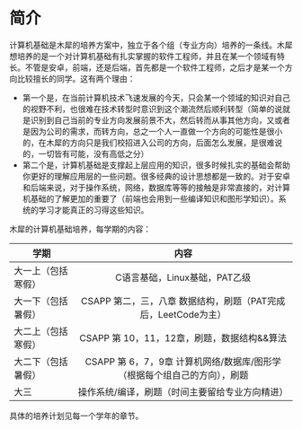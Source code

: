 # 简介

计算机基础是木犀的培养方案中，独立于各个组（专业方向）培养的一条线。木犀想培养的是一个对计算机基础有扎实掌握的软件工程师，并且在某一个领域有特长。不管是安卓，前端，还是后端，首先都是一个软件工程师，之后才是某一个方向比较擅长的同学。这有两个理由：

+ 第一个是，在当前计算机技术飞速发展的今天，只会某一个领域的知识对自己的视野不利，也很难在技术转型时意识到这个潮流然后顺利转型（简单的说就是识别到自己当前的专业方向发展前景不大，然后转而从事其他方向，又或者是因为公司的需求，而转方向，总之一个人一直做一个方向的可能性是很小的，在木犀的方向只是我们校招进入公司的方向，后面怎么发展，是很难说的，一切皆有可能，没有高低之分）
+ 第二个是，计算机基础是支撑起上层应用的知识，很多时候扎实的基础会帮助你更好的理解应用层的一些问题。很多经典的设计思想都是一致的。对于安卓和后端来说，对于操作系统，网络，数据库等等的接触是非常直接的，对计算机基础的了解更加的重要了（前端也会用到一些编译知识和图形学知识）。系统的学习才能真正的习得这些知识。

木犀的计算机基础培养，每学期的内容：

| 学期       | 内容       | 
| ------------- |:-------------:| 
|   大一上（包括寒假）  | C语言基础，Linux基础，PAT乙级 | 
|    大一下（包括暑假）  | CSAPP 第二，三，八章 数据结构，刷题（PAT完成后，LeetCode为主）     |   
| 大二上（包括寒假）  |     CSAPP 第 10，11，12章，刷题，数据结构&&算法  |    
| 大二下（包括暑假）  |     CSAPP 第 6，7，9章 计算机网络/数据库/图形学（根据每个组自己的方向），刷题  |    
| 大三  |     操作系统/编译，刷题（时间主要留给专业方向精进）  |   


具体的培养计划见每一个学年的章节。